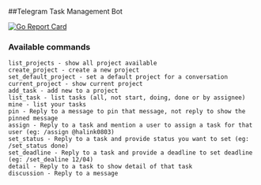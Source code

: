 ##Telegram Task Management Bot

[![Go Report Card](https://goreportcard.com/badge/github.com/halink0803/telegram-task-manager)](https://goreportcard.com/report/github.com/halink0803/telegram-task-manager)


### Available commands
    list_projects - show all project available
    create_project - create a new project  
    set_default_project - set a default project for a conversation  
    current_project - show current project
    add_task - add new to a project  
    list_task - list tasks (all, not start, doing, done or by assignee)  
    mine - list your tasks  
    pin - Reply to a message to pin that message, not reply to show the pinned message
    assign - Reply to a task and mention a user to assign a task for that user (eg: /assign @halink0803)
    set_status - Reply to a task and provide status you want to set (eg: /set_status done)
    set_deadline - Reply to a task and provide a deadline to set deadline (eg: /set_dealine 12/04)
    detail - Reply to a task to show detail of that task
    discussion - Reply to a message